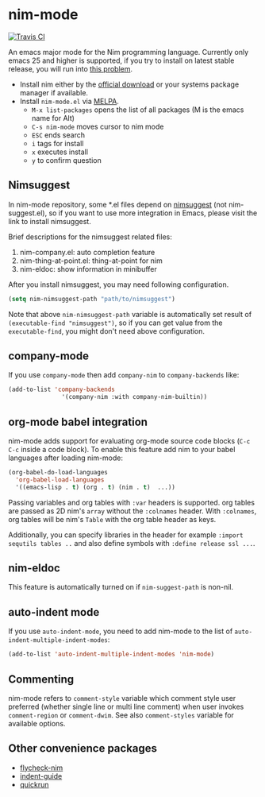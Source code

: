 nim-mode
===========

[![Travis CI](https://travis-ci.org/nim-lang/nim-mode.svg?branch=master)](https://travis-ci.org/nim-lang/nim-mode)

An emacs major mode for the Nim programming language. Currently only emacs 25 and higher is supported, if you try to install on latest stable release, you will run into [this problem](https://github.com/nim-lang/nim-mode/issues/100). 

* Install nim either by the [official download](http://nim-lang.org/download.html) or your systems package manager if available.
* Install `nim-mode.el` via [MELPA](https://melpa.org/#/getting-started).
  * `M-x list-packages`  opens the list of all packages (M is the emacs name for Alt)
  * `C-s nim-mode`       moves cursor to nim mode
  * `ESC`                ends search
  * `i`                  tags for install
  * `x`                  executes install
  * `y`                  to confirm question

## Nimsuggest
In nim-mode repository, some *.el files depend on
[nimsuggest](https://github.com/nim-lang/nimsuggest) (not
nim-suggest.el), so if you want to use more integration in Emacs,
please visit the link to install nimsuggest.

Brief descriptions for the nimsuggest related files:
  1. nim-company.el: auto completion feature
  2. nim-thing-at-point.el: thing-at-point for nim
  3. nim-eldoc: show information in minibuffer

After you install nimsuggest, you may need following configuration.

```el
(setq nim-nimsuggest-path "path/to/nimsuggest")
```

Note that above `nim-nimsuggest-path` variable is automatically set
result of `(executable-find "nimsuggest")`, so if you can get value from
 the `executable-find`, you might don't need above configuration.

## company-mode
If you use `company-mode` then add `company-nim` to `company-backends` like:
```el
(add-to-list 'company-backends
               '(company-nim :with company-nim-builtin))
```

## org-mode babel integration
nim-mode adds support for evaluating org-mode source code blocks (`C-c
C-c` inside a code block). To enable this feature add nim to your
babel languages after loading nim-mode:

```el
(org-babel-do-load-languages
  'org-babel-load-languages
  '((emacs-lisp . t) (org . t) (nim . t)  ...))
```

Passing variables and org tables with `:var` headers is supported. org
tables are passed as 2D nim's `array` without the `:colnames` header. With
`:colnames`, org tables will be nim's `Table` with the org table header as
keys.

Additionally, you can specify libraries in the header for example `:import sequtils
tables ..` and also define symbols with `:define release ssl ...`.

## nim-eldoc
This feature is automatically turned on if `nim-suggest-path` is non-nil.

## auto-indent mode
If you use `auto-indent-mode`, you need to add nim-mode to the list of
`auto-indent-multiple-indent-modes`:
```el
(add-to-list 'auto-indent-multiple-indent-modes 'nim-mode)
```

## Commenting
nim-mode refers to `comment-style` variable which comment style user
preferred (whether single line or multi line comment) when user invokes
`comment-region` or `comment-dwim`. See also `comment-styles` variable
for available options.

## Other convenience packages
- [flycheck-nim](https://github.com/ALSchwalm/flycheck-nim)
- [indent-guide](https://github.com/zk-phi/indent-guide)
- [quickrun](https://github.com/syohex/emacs-quickrun)

